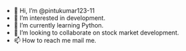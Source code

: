 - 👋 Hi, I’m @pintukumar123-11
- 👀 I’m interested in development.
- 🌱 I’m currently learning Python.
- 💞️ I’m looking to collaborate on stock market development.
- 📫 How to reach me mail me.

<!---
pintukumar123-11/pintukumar123-11 is a ✨ special ✨ repository because its `README.md` (this file) appears on your GitHub profile.
You can click the Preview link to take a look at your changes.
--->
